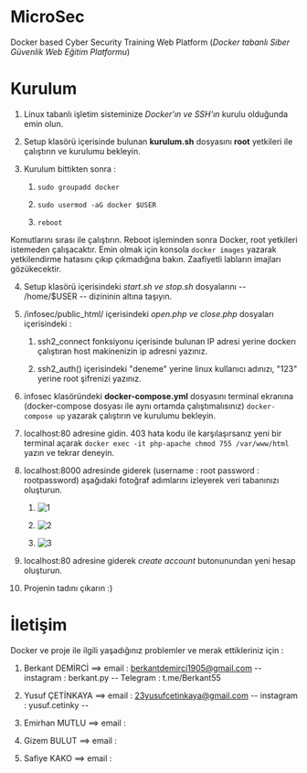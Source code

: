 # MicroSec
Docker based Cyber Security Training Web Platform  (*Docker tabanlı Siber Güvenlik Web Eğitim Platformu*)

# Kurulum

  1. Linux tabanlı işletim sisteminize *Docker'ın ve SSH'ın* kurulu olduğunda emin olun.
  
  2. Setup klasörü içerisinde bulunan **kurulum.sh** dosyasını **root** yetkileri ile çalıştırın ve kurulumu bekleyin.
  
  3. Kurulum bittikten sonra :
  
        1.  `sudo groupadd docker`
        
        2.  `sudo usermod -aG docker $USER`
        
        3.  `reboot`
  
  Komutlarını sırası ile çalıştırın. Reboot işleminden sonra Docker, root yetkileri istemeden çalışacaktır. Emin olmak için konsola `docker images` yazarak yetkilendirme hatasını çıkıp çıkmadığına bakın. Zaafiyetli labların imajları gözükecektir.
  
  4. Setup klasörü içerisindeki *start.sh ve stop.sh* dosyalarını -- /home/$USER -- dizininin altına taşıyın.
  
  5. /infosec/public_html/ içerisindeki *open.php ve close.php* dosyaları içerisindeki :
        
        1. ssh2_connect fonksiyonu içerisinde bulunan IP adresi yerine dockerı çalıştıran host makinenizin ip adresni yazınız.
       
       2. ssh2_auth() içerisindeki "deneme" yerine linux kullanıcı adınızı, "123" yerine root şifrenizi yazınız.
    
  6. infosec klasöründeki **docker-compose.yml** dosyasını terminal ekranına (docker-compose dosyası ile aynı ortamda çalıştımalısınız) `docker-compose up` yazarak çalıştırın ve kurulumu bekleyin.

  7. localhost:80 adresine gidin. 403 hata kodu ile karşılaşırsanız yeni bir terminal açarak `docker exec -it php-apache chmod 755 /var/www/html` yazın ve tekrar deneyin.
  
  8. localhost:8000 adresinde giderek (username : root  password : rootpassword) aşağıdaki fotoğraf adımlarını izleyerek veri tabanınızı oluşturun. 
  
        1. ![1](https://user-images.githubusercontent.com/58151582/130284725-4153c120-3210-4eee-bc63-a3cee73c9675.png)
    
        2. ![2](https://user-images.githubusercontent.com/58151582/130284747-5c6e5e3d-bbed-4f3d-94ca-82fbac789092.png)
 
        3. ![3](https://user-images.githubusercontent.com/58151582/130284787-932e788e-ea6f-482f-b519-0bbb1392873e.png)
  
  9. localhost:80 adresine giderek *create account* butonunundan yeni hesap oluşturun.
  
  10. Projenin tadını çıkarın :)

# İletişim

Docker ve proje ile ilgili yaşadığınız problemler ve merak ettikleriniz için :
  1. Berkant DEMİRCİ    ==>     email : berkantdemirci1905@gmail.com   --   instagram : berkant.py    --    Telegram : t.me/Berkant55
  
  2. Yusuf ÇETİNKAYA    ==>     email : 23yusufcetinkaya@gmail.com   --    instagram : yusuf.cetinky   --

  3. Emirhan MUTLU      ==>     email : 

  4. Gizem BULUT        ==>     email :

  5. Safiye KAKO        ==>     email : 
